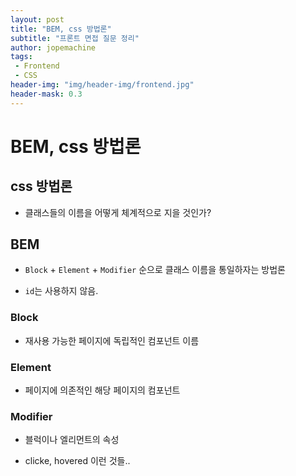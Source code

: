 ```yaml
---
layout: post
title: "BEM, css 방법론"
subtitle: "프론트 면접 질문 정리"
author: jopemachine
tags: 
 - Frontend
 - CSS
header-img: "img/header-img/frontend.jpg"
header-mask: 0.3
---
```


# BEM, css 방법론

## css 방법론

- 클래스들의 이름을 어떻게 체계적으로 지을 것인가?

## BEM

- `Block` + `Element` + `Modifier` 순으로 클래스 이름을 통일하자는 방법론

- `id`는 사용하지 않음.

### Block

- 재사용 가능한 페이지에 독립적인 컴포넌트 이름

### Element

- 페이지에 의존적인 해당 페이지의 컴포넌트

### Modifier

- 블럭이나 엘리먼트의 속성

- clicke, hovered 이런 것들..

